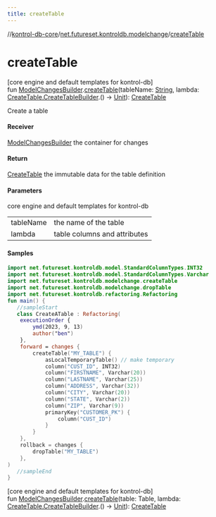 ```yaml
---
title: createTable
---
```

//[kontrol-db-core](../../index.html)/[net.futureset.kontroldb.modelchange](index.html)/[createTable](create-table.html)



# createTable



[core engine and default templates for kontrol-db]\
fun [ModelChangesBuilder](../net.futureset.kontroldb.dsl/-model-changes-builder/index.html).[createTable](create-table.html)(tableName: [String](https://kotlinlang.org/api/latest/jvm/stdlib/kotlin/-string/index.html), lambda: [CreateTable.CreateTableBuilder](-create-table/-create-table-builder/index.html).() -&gt; [Unit](https://kotlinlang.org/api/latest/jvm/stdlib/kotlin/-unit/index.html)): [CreateTable](-create-table/index.html)



Create a table



#### Receiver



[ModelChangesBuilder](../net.futureset.kontroldb.dsl/-model-changes-builder/index.html) the container for changes



#### Return



[CreateTable](-create-table/index.html) the immutable data for the table definition



#### Parameters


core engine and default templates for kontrol-db

| | |
|---|---|
| tableName | the name of the table |
| lambda | table columns and attributes |



#### Samples

```kotlin
import net.futureset.kontroldb.model.StandardColumnTypes.INT32
import net.futureset.kontroldb.model.StandardColumnTypes.Varchar
import net.futureset.kontroldb.modelchange.createTable
import net.futureset.kontroldb.modelchange.dropTable
import net.futureset.kontroldb.refactoring.Refactoring
fun main() { 
   //sampleStart 
   class CreateATable : Refactoring(
    executionOrder {
        ymd(2023, 9, 13)
        author("ben")
    },
    forward = changes {
        createTable("MY_TABLE") {
            asLocalTemporaryTable() // make temporary
            column("CUST_ID", INT32)
            column("FIRSTNAME", Varchar(20))
            column("LASTNAME", Varchar(25))
            column("ADDRESS", Varchar(32))
            column("CITY", Varchar(20))
            column("STATE", Varchar(2))
            column("ZIP", Varchar(9))
            primaryKey("CUSTOMER_PK") {
                column("CUST_ID")
            }
        }
    },
    rollback = changes {
        dropTable("MY_TABLE")
    },
) 
   //sampleEnd
}
```




[core engine and default templates for kontrol-db]\
fun [ModelChangesBuilder](../net.futureset.kontroldb.dsl/-model-changes-builder/index.html).[createTable](create-table.html)(table: Table, lambda: [CreateTable.CreateTableBuilder](-create-table/-create-table-builder/index.html).() -&gt; [Unit](https://kotlinlang.org/api/latest/jvm/stdlib/kotlin/-unit/index.html)): [CreateTable](-create-table/index.html)




